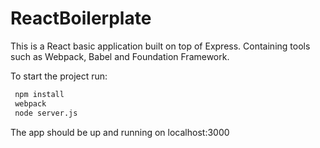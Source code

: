 # ReactBoilerplate

This is a React basic application built on top of Express. Containing tools such as Webpack, Babel and Foundation Framework.

To start the project run:

```sh
 npm install
 webpack
 node server.js
```
The app should be up and running on localhost:3000
